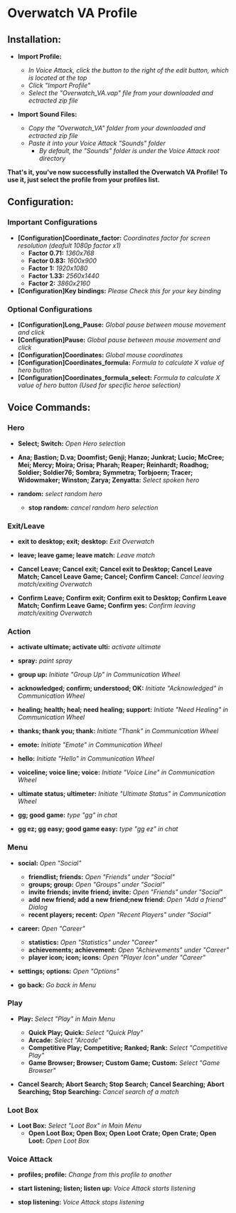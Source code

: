 Overwatch VA Profile
====================

## Installation:

* **Import Profile:** 
    * *In Voice Attack, click the button to the right of the edit button, which is located at the top*
    * *Click "Import Profile"*
    * *Select the "Overwatch_VA.vap" file from your downloaded and ectracted zip file*
    
* **Import Sound Files:**
    * *Copy the "Overwatch_VA" folder from your downloaded and ectracted zip file*
    * *Paste it into your Voice Attack "Sounds" folder*
        * *By default, the "Sounds" folder is under the Voice Attack root directory*
        
**That's it, you've now successfully installed the Overwatch VA Profile! To use it, just select the profile from your profiles list.**


## Configuration:

### Important Configurations

* **[Configuration]Coordinate_factor:** *Coordinates factor for screen resolution (deafult 1080p factor x1)*
    * **Factor 0.71:** *1360x768*
    * **Factor 0.83:** *1600x900*
    * **Factor 1:** *1920x1080*
    * **Factor 1.33:** *2560x1440*
    * **Factor 2:** *3860x2160*
* **[Configuration]Key bindings:** *Please Check this for your key binding*

### Optional Configurations

* **[Configuration]Long_Pause:** *Global pause between mouse movement and click*
* **[Configuration]Pause:** *Global pause between mouse movement and click*
* **[Configuration]Coordinates:** *Global mouse coordinates*
* **[Configuration]Coordinates_formula:** *Formula to calculate X value of hero button*
* **[Configuration]Coordinates_formula_select:** *Formula to calculate X value of hero button (Used for specific heroe selection)*


## Voice Commands:

### Hero

* **Select; Switch:** *Open Hero selection*

* **Ana; Bastion; D.va; Doomfist; Genji; Hanzo; Junkrat; Lucio; McCree; Mei; Mercy; Moira; Orisa; Pharah; Reaper; Reinhardt; Roadhog; Soldier; Soldier76; Sombra; Symmetra; Torbjoern; Tracer; Widowmaker; Winston; Zarya; Zenyatta:** *Select spoken hero*

* **random:** *select random hero*
    * **stop random:** *cancel random hero selection*

### Exit/Leave

* **exit to desktop; exit; desktop:** *Exit Overwatch*
* **leave; leave game; leave match:** *Leave match*

* **Cancel Leave; Cancel exit; Cancel exit to Desktop; Cancel Leave Match; Cancel Leave Game; Cancel; Confirm Cancel:** *Cancel leaving match/exiting Overwatch*
* **Confirm Leave; Confirm exit; Confirm exit to Desktop; Confirm Leave Match; Confirm Leave Game; Confirm yes:** *Confirm leaving match/exiting Overwatch*

### Action

* **activate ultimate; activate ulti:** *activate ultimate*
* **spray:** *paint spray*

* **group up:** *Initiate "Group Up" in Communication Wheel*
* **acknowledged; confirm; understood; OK:** *Initiate "Acknowledged" in Communication Wheel*
* **healing; health; heal; need healing; support:** *Initiate "Need Healing" in Communication Wheel*
* **thanks; thank you; thank:** *Initiate "Thank" in Communication Wheel*
* **emote:** *Initiate "Emote" in Communication Wheel*
* **hello:** *Initiate "Hello" in Communication Wheel*
* **voiceline; voice line; voice:** *Initiate "Voice Line" in Communication Wheel*
* **ultimate status; ultimeter:** *Initiate "Ultimate Status" in Communication Wheel*

* **gg; good game:** *type "gg" in chat*
* **gg ez; gg easy; good game easy:** *type "gg ez" in chat*

### Menu

* **social:** *Open "Social"*
    * **friendlist; friends:** *Open "Friends" under "Social"*
    * **groups; group:** *Open "Groups" under "Social"*
    * **invite friends; invite friend; invite:** *Open "Friends" under "Social"*
    * **add new friend; add a new friend;new friend:** *Open "Add a friend" Dialog*
    * **recent players; recent:** *Open "Recent Players" under "Social"*

* **career:** *Open "Career"*
    * **statistics:** *Open "Statistics" under "Career"*
    * **achievements; achievement:** *Open "Achievements" under "Career"*
    * **player icon; icon; icons:** *Open "Player Icon" under "Career"*

* **settings; options:** *Open "Options"*

* **go back:** *Go back in Menu*

### Play

* **Play:** *Select "Play" in Main Menu*
    * **Quick Play; Quick:** *Select "Quick Play"*
    * **Arcade:** *Select "Arcade"*
    * **Competitive Play; Competitive; Ranked; Rank:** *Select "Competitive Play"*
    * **Game Browser; Browser; Custom Game; Custom:** *Select "Game Browser"*

* **Cancel Search; Abort Search; Stop Search; Cancel Searching; Abort Searching; Stop Searching:** *Cancel search of a match*

### Loot Box

* **Loot Box:** *Select "Loot Box" in Main Menu*
    * **Open Loot Box; Open Box; Open Loot Crate; Open Crate; Open Loot:** *Open Loot Box*

### Voice Attack

* **profiles; profile:** *Change from this profile to another*

* **start listening; listen; listen up:** *Voice Attack starts listening*
* **stop listening:** *Voice Attack stops listening*
